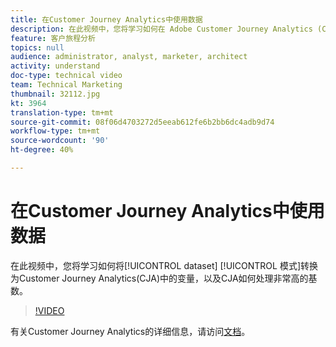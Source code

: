 ```yaml
---
title: 在Customer Journey Analytics中使用数据
description: 在此视频中，您将学习如何在 Adobe Customer Journey Analytics (CJA) 中将数据集模式转换为变量，以及 CJA 如何处理非常高的基数。
feature: 客户旅程分析
topics: null
audience: administrator, analyst, marketer, architect
activity: understand
doc-type: technical video
team: Technical Marketing
thumbnail: 32112.jpg
kt: 3964
translation-type: tm+mt
source-git-commit: 08f06d4703272d5eeab612fe6b2bb6dc4adb9d74
workflow-type: tm+mt
source-wordcount: '90'
ht-degree: 40%

---
```



# 在Customer Journey Analytics中使用数据

在此视频中，您将学习如何将[!UICONTROL dataset] [!UICONTROL 模式]转换为Customer Journey Analytics(CJA)中的变量，以及CJA如何处理非常高的基数。

>[!VIDEO](https://video.tv.adobe.com/v/32112/?quality=12)

有关Customer Journey Analytics的详细信息，请访问[文档](https://docs.adobe.com/content/help/zh-Hans/analytics-platform/using/cja-landing.html)。
